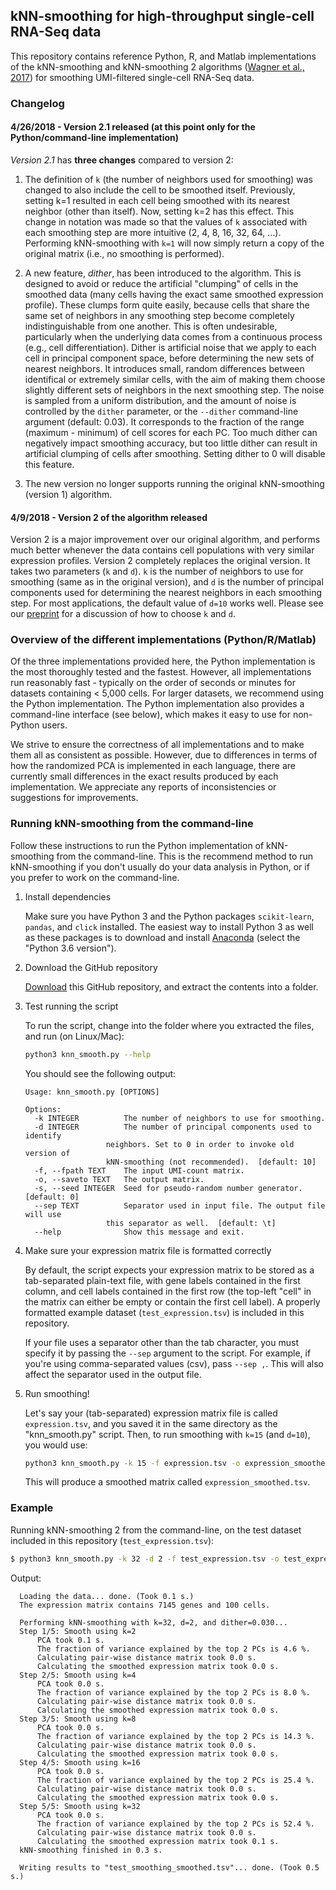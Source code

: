 ## kNN-smoothing for high-throughput single-cell RNA-Seq data

This repository contains reference Python, R, and Matlab implementations of the kNN-smoothing and kNN-smoothing 2 algorithms ([Wagner et al., 2017](https://www.biorxiv.org/content/early/2018/04/09/217737)) for smoothing UMI-filtered single-cell RNA-Seq data.

### Changelog

#### 4/26/2018 - Version 2.1 released (at this point only for the Python/command-line implementation)

*Version 2.1* has **three changes** compared to version 2:

1. The definition of `k` (the number of neighbors used for smoothing) was changed to also include the cell to be smoothed itself. Previously, setting k=1 resulted in each cell being smoothed with its nearest neighbor (other than itself). Now, setting k=2 has this effect. This change in notation was made so that the values of `k` associated with each smoothing step are more intuitive (2, 4, 8, 16, 32, 64, ...). Performing kNN-smoothing with `k=1` will now simply return a copy of the original matrix (i.e., no smoothing is performed).

2. A new feature, *dither*, has been introduced to the algorithm. This is designed to avoid or reduce the artificial "clumping" of cells in the smoothed data (many cells having the exact same smoothed expression profile). These clumps form quite easily, because cells that share the same set of neighbors in any smoothing step become completely indistinguishable from one another. This is often undesirable, particularly when the underlying data comes from a continuous process (e.g., cell differentiation). Dither is artificial noise that we apply to each cell in principal component space, before determining the new sets of nearest neighbors. It introduces small, random differences between identifical or extremely similar cells, with the aim of making them choose slightly different sets of neighbors in the next smoothing step. The noise is sampled from a uniform distribution, and the amount of noise is controlled by the `dither` parameter, or the  `--dither` command-line argument (default: 0.03). It corresponds to the fraction of the range (maximum - minimum) of cell scores for each PC. Too much dither can negatively impact smoothing accuracy, but too little dither can result in artificial clumping of cells after smoothing. Setting dither to 0 will disable this feature.

3. The new version no longer supports running the original kNN-smoothing (version 1) algorithm.

#### 4/9/2018 - Version 2 of the algorithm released

Version 2 is a major improvement over our original algorithm, and performs much better whenever the data contains cell populations with very similar expression profiles. Version 2 completely replaces the original version. It takes two parameters (`k` and `d`). `k` is the number of neighbors to use for smoothing (same as in the original version), and `d` is the number of principal components used for determining the nearest neighbors in each smoothing step. For most applications, the default value of `d=10` works well. Please see our [preprint](https://www.biorxiv.org/content/early/2018/04/09/217737) for a discussion of how to choose `k` and `d`.

### Overview of the different implementations (Python/R/Matlab)

Of the three implementations provided here, the Python implementation is the most thoroughly tested and the fastest. However, all implementations run reasonably fast - typically on the order of seconds or minutes for datasets containing < 5,000 cells. For larger datasets, we recommend using the Python implementation. The Python implementation also provides a command-line interface (see below), which makes it easy to use for non-Python users. 

We strive to ensure the correctness of all implementations and to make them all as consistent as possible. However, due to differences in terms of how the randomized PCA is implemented in each language, there are currently small differences in the exact results produced by each implementation. We appreciate any reports of inconsistencies or suggestions for improvements.

### Running kNN-smoothing from the command-line

Follow these instructions to run the Python implementation of kNN-smoothing from the command-line. This is the recommend method to run kNN-smoothing if you don't usually do your data analysis in Python, or if you prefer to work on the command-line.

1. Install dependencies

   Make sure you have Python 3 and the Python packages `scikit-learn`, `pandas`, and `click` installed. The easiest way to install Python 3 as well as these packages is to download and install [Anaconda](https://github.com/yanailab/CEL-Seq-pipeline/blob/133912cd4ceb20af0c67627ab883dfce8b9668df/sample_sheet_example.txt) (select the "Python 3.6 version").

2. Download the GitHub repository

   [Download](https://github.com/yanailab/knn-smoothing/archive/master.zip) this GitHub repository, and extract the contents into a folder.

3. Test running the script

   To run the script, change into the folder where you extracted the files, and run (on Linux/Mac):
    
   ``` bash
   python3 knn_smooth.py --help
   ```

   You should see the following output:

    ```
	Usage: knn_smooth.py [OPTIONS]

	Options:
	  -k INTEGER          The number of neighbors to use for smoothing.
	  -d INTEGER          The number of principal components used to identify
		              neighbors. Set to 0 in order to invoke old version of
		              kNN-smoothing (not recommended).  [default: 10]
	  -f, --fpath TEXT    The input UMI-count matrix.
	  -o, --saveto TEXT   The output matrix.
	  -s, --seed INTEGER  Seed for pseudo-random number generator.  [default: 0]
	  --sep TEXT          Separator used in input file. The output file will use
		              this separator as well.  [default: \t]
	  --help              Show this message and exit.
    ```

4. Make sure your expression matrix file is formatted correctly

   By default, the script expects your expression matrix to be stored as a tab-separated plain-text file, with gene labels contained in the first column, and cell labels contained in the first row (the top-left "cell" in the matrix can either be empty or contain the first cell label). A properly formatted example dataset (`test_expression.tsv`) is included in this repository.

   If your file uses a separator other than the tab character, you must specify it by passing the `--sep` argument to the script. For example, if you're using comma-separated values (csv), pass `--sep ,`.  This will also affect the separator used in the output file.

5. Run smoothing!

   Let's say your (tab-separated) expression matrix file is called `expression.tsv`, and you saved it in the same directory as the "knn_smooth.py" script. Then, to run smoothing with `k=15` (and `d=10`), you would use:

   ``` bash
   python3 knn_smooth.py -k 15 -f expression.tsv -o expression_smoothed.tsv
   ```

   This will produce a smoothed matrix called `expression_smoothed.tsv`.


### Example

  Running kNN-smoothing 2 from the command-line, on the test dataset included
  in this repository (`test_expression.tsv`):

  ``` bash
  $ python3 knn_smooth.py -k 32 -d 2 -f test_expression.tsv -o test_expression_smoothed.tsv
  ```

  Output:
  ```
	Loading the data... done. (Took 0.1 s.)
	The expression matrix contains 7145 genes and 100 cells.

	Performing kNN-smoothing with k=32, d=2, and dither=0.030...
	Step 1/5: Smooth using k=2
		PCA took 0.1 s.
		The fraction of variance explained by the top 2 PCs is 4.6 %.
		Calculating pair-wise distance matrix took 0.0 s.
		Calculating the smoothed expression matrix took 0.0 s.
	Step 2/5: Smooth using k=4
		PCA took 0.0 s.
		The fraction of variance explained by the top 2 PCs is 8.0 %.
		Calculating pair-wise distance matrix took 0.0 s.
		Calculating the smoothed expression matrix took 0.0 s.
	Step 3/5: Smooth using k=8
		PCA took 0.0 s.
		The fraction of variance explained by the top 2 PCs is 14.3 %.
		Calculating pair-wise distance matrix took 0.0 s.
		Calculating the smoothed expression matrix took 0.0 s.
	Step 4/5: Smooth using k=16
		PCA took 0.0 s.
		The fraction of variance explained by the top 2 PCs is 25.4 %.
		Calculating pair-wise distance matrix took 0.0 s.
		Calculating the smoothed expression matrix took 0.0 s.
	Step 5/5: Smooth using k=32
		PCA took 0.0 s.
		The fraction of variance explained by the top 2 PCs is 52.4 %.
		Calculating pair-wise distance matrix took 0.0 s.
		Calculating the smoothed expression matrix took 0.1 s.
	kNN-smoothing finished in 0.3 s.

	Writing results to "test_smoothing_smoothed.tsv"... done. (Took 0.5 s.)
  ```
